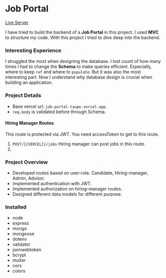 # Job Portal

[Live Server](https://job-portal-taupe.vercel.app/)

I have tried to build the backend of a **Job Portal** in this project. I used **MVC** to structure my code. With this project I tried to dive deep into the backend.

### Interesting Experience

I struggled the most when designing the database. I lost count of how many times I had to change the **Schema** to make queries efficient. Especially, where to keep `ref` and where to `populate`. But it was also the most interesting part. Now I understand why database design is crucial when building an application.

### Project Details

- Base vercel url: `job-portal-taupe.vercel.app`.
- `req.body` is validated before through Schema.

#### Hiring Manager Routes

This route is protected via JWT. You need accessToken to get to this route.

1. `POST/{{VERCEL}}/jobs`
   Hiring manager can post jobs in this route.
2. 

### Project Overview

- Developed routes based on user-role. Candidate, Hiring-manager, Admin, Advisor.
- Implemented authentication with JWT.
- Implemented authorization on hiring-manager routes.
- Designed different data models for different purpose.

### Installed

- node
- express
- mongo
- mongoose
- dotenv
- validator
- jsonwebtoken
- bcrypt
- multer
- cors
- colors
